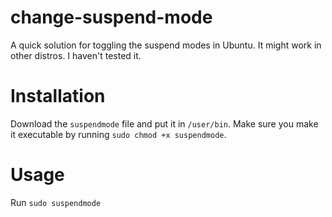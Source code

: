 # change-suspend-mode
A quick solution for toggling the suspend modes in Ubuntu.
It might work in other distros. I haven't tested it.

# Installation
Download the `suspendmode` file and put it in `/user/bin`. Make sure you make it executable by running `sudo chmod +x suspendmode`.

# Usage
Run `sudo suspendmode`
